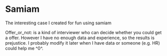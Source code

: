 # Samiam
The interesting case I created for fun using samiam

Offer_or_not: is a kind of interviewer who can decide whether you could get a offer. However I have no enough data and experience, so the results is prejustice. I probably modify it later when I have data or someone (e.g. HR) could help me ^0^.
